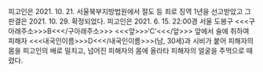 피고인은 2021. 10. 21. 서울북부지방법원에서 절도 등 죄로 징역 1년을 선고받았고 그 판결은 2021. 10. 29. 확정되었다.
피고인은 2021. 6. 15. 22:00경 서울 도봉구 <<<구아래주소>>>B<<</구아래주소>>> <<<앞>>>‘C'<<</앞>>> 앞에서 술에 취하여 피해자 <<<내국인이름>>>D<<</내국인이름>>>(남, 30세)과 시비가 붙어 피해자의 몸을 피고인의 배로 밀치고, 넘어진 피해자의 몸에 올라타 피해자의 얼굴을 주먹으로 때렸다.